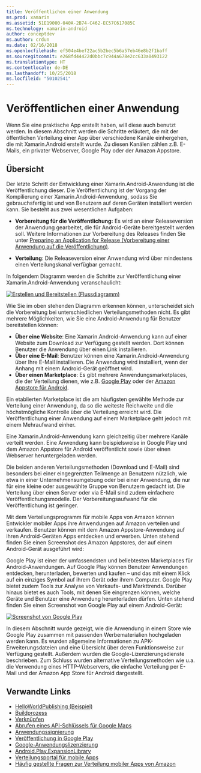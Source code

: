 ```yaml
---
title: Veröffentlichen einer Anwendung
ms.prod: xamarin
ms.assetid: 51E19000-040A-2B74-C462-EC57C617085C
ms.technology: xamarin-android
author: conceptdev
ms.author: crdun
ms.date: 02/16/2018
ms.openlocfilehash: ef504e4bef22ac5b2bec5b6a57eb46e8b2f1baff
ms.sourcegitcommit: e268fd44422d0bbc7c944a678e2cc633a0493122
ms.translationtype: HT
ms.contentlocale: de-DE
ms.lasthandoff: 10/25/2018
ms.locfileid: "50102541"
---
```

# <a name="publishing-an-application"></a>Veröffentlichen einer Anwendung

Wenn Sie eine praktische App erstellt haben, will diese auch benutzt werden. In diesem Abschnitt werden die Schritte erläutert, die mit der öffentlichen Verteilung einer App über verschiedene Kanäle einhergehen, die mit Xamarin.Android erstellt wurde. Zu diesen Kanälen zählen z.B. E-Mails, ein privater Webserver, Google Play oder der Amazon Appstore.


## <a name="overview"></a>Übersicht

Der letzte Schritt der Entwicklung einer Xamarin.Android-Anwendung ist die Veröffentlichung dieser. Die Veröffentlichung ist der Vorgang der Kompilierung einer Xamarin.Android-Anwendung, sodass Sie gebrauchsfertig ist und von Benutzern auf deren Geräten installiert werden kann. Sie besteht aus zwei wesentlichen Aufgaben:

-   **Vorbereitung für die Veröffentlichung:** Es wird an einer Releaseversion der Anwendung gearbeitet, die für Android-Geräte bereitgestellt werden soll. Weitere Informationen zur Vorbereitung des Releases finden Sie unter [Preparing an Application for Release (Vorbereitung einer Anwendung auf die Veröffentlichung)](~/android/deploy-test/release-prep/index.md).

-   **Verteilung**: Die Releaseversion einer Anwendung wird über mindestens einen Verteilungskanal verfügbar gemacht.

In folgendem Diagramm werden die Schritte zur Veröffentlichung einer Xamarin.Android-Anwendung veranschaulicht:

[![Erstellen und Bereitstellen (Flussdiagramm)](images/build-and-deploy-steps.png)](images/build-and-deploy-steps.png#lightbox)

Wie Sie im oben stehenden Diagramm erkennen können, unterscheidet sich die Vorbereitung bei unterschiedlichen Verteilungsmethoden nicht. Es gibt mehrere Möglichkeiten, wie Sie eine Android-Anwendung für Benutzer bereitstellen können:

-   **Über eine Website**: Eine Xamarin.Android-Anwendung kann auf einer Website zum Download zur Verfügung gestellt werden. Dort können Benutzer die Anwendung über einen Link installieren.
-   **Über eine E-Mail**: Benutzer können eine Xamarin.Android-Anwendung über Ihre E-Mail installieren. Die Anwendung wird installiert, wenn der Anhang mit einem Android-Gerät geöffnet wird.
-   **Über einen Marketplace**: Es gibt mehrere Anwendungsmarketplaces, die der Verteilung dienen, wie z.B. [Google Play](http://play.google.com/) oder der [Amazon Appstore für Android](http://www.amazon.com/mobile-apps/b?ie=UTF8&node=2350149011).


Ein etablierten Marketplace ist die am häufigsten gewählte Methode zur Verteilung einer Anwendung, da so die weiteste Reichweite und die höchstmögliche Kontrolle über die Verteilung erreicht wird. Die Veröffentlichung einer Anwendung auf einem Marketplace geht jedoch mit einem Mehraufwand einher.

Eine Xamarin.Android-Anwendung kann gleichzeitig über mehrere Kanäle verteilt werden. Eine Anwendung kann beispielsweise in Google Play und dem Amazon Appstore für Android veröffentlicht sowie über einen Webserver heruntergeladen werden.

Die beiden anderen Verteilungsmethoden (Download und E-Mail) sind besonders bei einer eingegrenzten Teilmenge an Benutzern nützlich, wie etwa in einer Unternehmensumgebung oder bei einer Anwendung, die nur für eine kleine oder ausgewählte Gruppe von Benutzern gedacht ist.
Die Verteilung über einen Server oder via E-Mail sind zudem einfachere Veröffentlichungsmodelle. Der Vorbereitungsaufwand für die Veröffentlichung ist geringer.

Mit dem Verteilungsprogramm für mobile Apps von Amazon können Entwickler mobiler Apps ihre Anwendungen auf Amazon verteilen und verkaufen. Benutzer können mit dem Amazon Appstore-Anwendung auf ihren Android-Geräten Apps entdecken und erwerben. Unten stehend finden Sie einen Screenshot des Amazon Appstores, der auf einem Android-Gerät ausgeführt wird:

Google Play ist einer der umfassendsten und beliebtesten Marketplaces für Android-Anwendungen. Auf Google Play können Benutzer Anwendungen entdecken, herunterladen, bewerten und kaufen – und das mit einem Klick auf ein einziges Symbol auf ihrem Gerät oder ihrem Computer. Google Play bietet zudem Tools zur Analyse von Verkaufs- und Markttrends. Darüber hinaus bietet es auch Tools, mit denen Sie eingrenzen können, welche Geräte und Benutzer eine Anwendung herunterladen dürfen. Unten stehend finden Sie einen Screenshot von Google Play auf einem Android-Gerät:

[![Screenshot von Google Play](images/google-play-app.png)](images/google-play-app.png#lightbox)

In diesem Abschnitt wurde gezeigt, wie die Anwendung in einem Store wie Google Play zusammen mit passenden Werbematerialien hochgeladen werden kann. Es wurden allgemeine Informationen zu APK-Erweiterungsdateien und eine Übersicht über deren Funktionsweise zur Verfügung gestellt. Außerdem wurden die Google-Lizenzierungsdienste beschrieben. Zum Schluss wurden alternative Verteilungsmethoden wie u.a. die Verwendung eines HTTP-Webservers, die einfache Verteilung per E-Mail und der Amazon App Store für Android dargestellt.


## <a name="related-links"></a>Verwandte Links

- [HelloWorldPublishing (Beispiel)](https://developer.xamarin.com/samples/monodroid/HelloWorldPublishing/)
- [Buildprozess](~/android/deploy-test/building-apps/build-process.md)
- [Verknüpfen](~/android/deploy-test/linker.md)
- [Abrufen eines API-Schlüssels für Google Maps](~/android/platform/maps-and-location/maps/obtaining-a-google-maps-api-key.md)
- [Anwendungssignierung](https://source.android.com/security/apksigning/)
- [Veröffentlichung in Google Play](http://developer.android.com/distribute/googleplay/publish/index.html)
- [Google-Anwendungslizenzierung](http://developer.android.com/guide/google/play/licensing/index.html)
- [Android.Play.ExpansionLibrary](https://github.com/mattleibow/Android.Play.ExpansionLibrary)
- [Verteilungsportal für mobile Apps](https://developer.amazon.com/welcome.html)
- [Häufig gestellte Fragen zur Verteilung mobiler Apps von Amazon](https://developer.amazon.com/help/faq.html)
